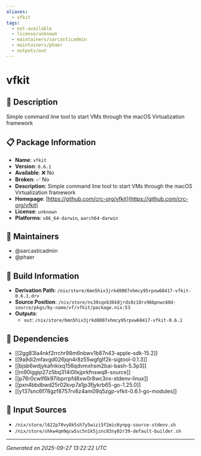 ```yaml
---
aliases:
  - vfkit
tags:
  - not-available
  - license/unknown
  - maintainers/sarcasticadmin
  - maintainers/phaer
  - outputs/out
---
```


# vfkit

## 📝 Description

Simple command line tool to start VMs through the macOS Virtualization framework

## 📋 Package Information

- **Name**: `vfkit`
- **Version**: `0.6.1`
- **Available**: ❌ No
- **Broken**: ✅ No
- **Description**: Simple command line tool to start VMs through the macOS Virtualization framework
- **Homepage**: [https://github.com/crc-org/vfkit](https://github.com/crc-org/vfkit)
- **License**: `unknown`
- **Platforms**: `x86_64-darwin`, `aarch64-darwin`
## 👥 Maintainers

- @sarcasticadmin
- @phaer


## 🔧 Build Information

- **Derivation Path**: `/nix/store/6mn5hix3jrkd8007xhmcy95rpxw68417-vfkit-0.6.1.drv`
- **Source Position**: `/nix/store/ns30sqxb36k8jrds8z18rv96bpnwc60d-source/pkgs/by-name/vf/vfkit/package.nix:53`
- **Outputs**:
  - `out`:  `/nix/store/6mn5hix3jrkd8007xhmcy95rpxw68417-vfkit-0.6.1`

## 🔗 Dependencies

- [[2gg83la4nkf2rrchr98m6nbwv1b87n43-apple-sdk-15.2]]
- [[9a9di2mfavgd026jqn4r8z55wgfglf2k-sigtool-0.1.3]]
- [[bjsb6wdjykafnkixq156qdvmxhsm2bai-bash-5.3p3]]
- [[m90iggip27z5bq314i0llxjprkfnswq8-source]]
- [[p76r0cwlf6k97ibprrpfd8xw0r8wc3nx-stdenv-linux]]
- [[pxn4bbdbwd25r02kvp7a1jp3fjykrb65-go-1.25.0]]
- [[y137snc6f78gzf8757rv8z4am09q5zgp-vfkit-0.6.1-go-modules]]

## 📁 Input Sources

- `/nix/store/l622p70vy8k5sh7y5wizi5f2mic6ynpg-source-stdenv.sh`
- `/nix/store/shkw4qm9qcw5sc5n1k5jznc83ny02r39-default-builder.sh`

---
*Generated on 2025-09-27 13:22:22 UTC*
